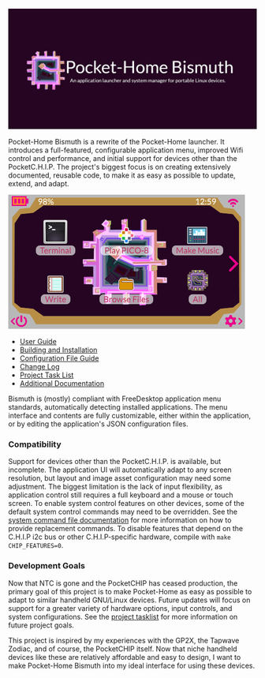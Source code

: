 
![Pocket-Home Bismuth Edition](./docs/images/repo-card.png?raw=true "An application launcher and system manager for portable Linux devices.")


Pocket-Home Bismuth is a rewrite of the Pocket-Home launcher. It introduces a full-featured, configurable application menu, improved Wifi control and performance, and initial support for devices other than the PocketC.H.I.P. The project's biggest focus is on creating extensively documented, reusable code, to make it as easy as possible to update, extend, and adapt.

![Bismuth Home Screen](./docs/images/screenshots/mainHome.png?raw=true "Bismuth home screen")

- [User Guide](./docs/UserGuide.md)
- [Building and Installation](./docs/BuildAndInstall.md)
- [Configuration File Guide](./docs/Configuration.md)
- [Change Log](./docs/Changelog.md)
- [Project Task List](./docs/taskList/TODO.md)
- [Additional Documentation](./docs/Main.md)

Bismuth is (mostly) compliant with FreeDesktop application menu standards, automatically detecting installed applications. The menu interface and contents are fully customizable, either within the application, or by editing the application's JSON configuration files.

### Compatibility
Support for devices other than the PocketC.H.I.P. is available, but incomplete.  The application UI will automatically adapt to any screen resolution, but layout and image asset configuration may need some adjustment. The biggest limitation is the lack of input flexibility, as application control still requires a full keyboard and a mouse or touch screen. To enable system control features on other devices, some of the default system control commands may need to be overridden. See the [system command file documentation](./docs/configuration/commands.md) for more information on how to provide replacement commands. To disable features that depend on the C.H.I.P i2c bus or other C.H.I.P-specific hardware, compile with `make CHIP_FEATURES=0`.

### Development Goals
  Now that NTC is gone and the PocketCHIP has ceased production, the primary goal of this project is to make Pocket-Home as easy as possible to adapt to similar handheld GNU/Linux devices. Future updates will focus on support for a greater variety of hardware options, input controls, and system configurations. See the [project tasklist](./docs/TODO.txt) for more information on future project goals.


  This project is inspired by my experiences with the GP2X, the Tapwave Zodiac, and of course, the PocketCHIP itself. Now that niche handheld devices like these are relatively affordable and easy to design, I want to make Pocket-Home Bismuth into my ideal interface for using these devices.
